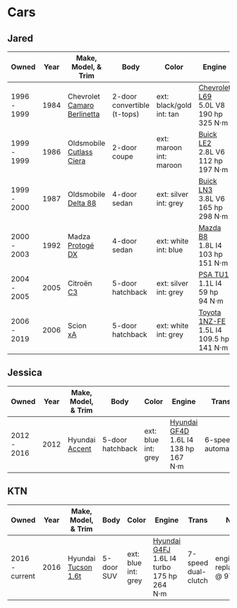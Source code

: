 # Cars

## Jared

| Owned       | Year | Make,<br>Model, & Trim                       | Body                              | Color                       | Engine                                                     | Trans             | Notes                             |
| ----------- | ---- | -------------------------------------------- | --------------------------------- | --------------------------- | ---------------------------------------------------------- | ----------------- | --------------------------------- |
| 1996 - 1999 | 1984 | Chevrolet<br>[Camaro Berlinetta][1984camaro] | 2-door<br>convertible<br>(t-tops) | ext: black/gold<br>int: tan | [Chevrolet L69][L69]<br>5.0L V8<br>190 hp<br>325 N⋅m       | 4-speed<br>auto   | Z28 engine &<br>transmission swap |
| 1999 - 1999 | 1986 | Oldsmobile<br>[Cutlass Ciera][1986cutlass]   | 2-door<br>coupe                   | ext: maroon<br>int: maroon  | [Buick LE2][LE2]<br>2.8L V6 <br>112 hp<br>197 N⋅m          | 4-speed<br>auto   | lemon<br>owned for 5 weeks        |
| 1999 - 2000 | 1987 | Oldsmobile<br>[Delta 88][1987delta]          | 4-door<br>sedan                   | ext: silver<br>int: grey    | [Buick LN3][LN3]<br>3.8L V6 <br>165 hp<br>298 N⋅m          | 4-speed<br>auto   | &nbsp;                            |
| 2000 - 2003 | 1992 | Madza<br>[Protogé DX][1992protoge]           | 4-door<br>sedan                   | ext: white<br>int: blue     | [Mazda B8][B8]<br>1.8L I4 <br>103 hp<br>151 N⋅m            | 5-speed<br>manual | start: 88k mi<br>end: 220k mi     |
| 2004 - 2005 | 2005 | Citroën<br>[C3][2005c3]                      | 5-door<br>hatchback               | ext: silver<br>int: grey    | [PSA TU1][TU1]<br>1.1L I4 <br>59 hp<br>94 N⋅m              | 5-speed<br>manual | Marti kept it<br>unsure when sold |
| 2006 - 2019 | 2006 | Scion<br>[xA][2006xa]                        | 5-door<br>hatchback               | ext: white<br>int: grey     | [Toyota 1NZ-FE][1NZ-FE]<br>1.5L I4 <br>109.5 hp<br>141 N⋅m | 5-speed<br>manual | start: 3 mi<br>end: 272k mi       |

## Jessica

| Owned       | Year | Make,<br>Model, & Trim          | Body                | Color                  | Engine                                               | Trans                | Notes                       |
| ----------- | ---- | ------------------------------- | ------------------- | ---------------------- | ---------------------------------------------------- | -------------------- | --------------------------- |
| 2012 - 2016 | 2012 | Hyundai<br>[Accent][2012accent] | 5-door<br>hatchback | ext: blue<br>int: grey | [Hyundai GF4D][G4FD]<br>1.6L I4<br>138 hp<br>167 N⋅m | 6-speed<br>automatic | engine replacement @ 98k mi |

## KTN

| Owned           | Year | Make,<br>Model, & Trim | Body          | Color                  | Engine                                                     | Trans                  | Notes                       |
| --------------- | ---- | ---------------------- | ------------- | ---------------------- | ---------------------------------------------------------- | ---------------------- | --------------------------- |
| 2016 -  current | 2016 | Hyundai<br>[Tucson 1.6t] | 5-door<br>SUV | ext: blue<br>int: grey | [Hyundai G4FJ][G4FJ]<br>1.6L I4 turbo<br>175 hp<br>264 N⋅m | 7-speed<br>dual-clutch | engine replacement @ 97k mi |

[1984camaro]: https://en.wikipedia.org/wiki/Chevrolet_Camaro_(third_generation)#1984
[1986cutlass]: https://en.wikipedia.org/wiki/Oldsmobile_Cutlass_Ciera#1982%E2%80%931988
[1987delta]: https://en.wikipedia.org/wiki/Oldsmobile_88#Ninth_generation_(1986%E2%80%931991)
[1992protoge]: https://en.wikipedia.org/wiki/Mazda_Familia#Sixth_generation_(BG;_1989%E2%80%931994)
[2005c3]: https://en.wikipedia.org/wiki/Citro%C3%ABn_C3#First_generation_(FC/FN;_2002)
[2006xa]: https://en.wikipedia.org/wiki/Scion_xA
[2012accent]: https://en.wikipedia.org/wiki/Hyundai_Accent#Fourth_generation_(RB/RC;_2010)
[L69]: https://en.wikipedia.org/wiki/Chevrolet_small-block_engine_(first-_and_second-generation)#L69
[LE2]: https://en.wikipedia.org/wiki/General_Motors_60%C2%B0_V6_engine#LE2
[LN3]: https://en.wikipedia.org/wiki/Buick_V6_engine#LN3_Naturally_Aspirated
[B8]: https://en.wikipedia.org/wiki/Mazda_B_engine#B8
[TU1]: https://en.wikipedia.org/wiki/PSA_TU_engine#TU1
[1NZ-FE]: https://en.wikipedia.org/wiki/Toyota_NZ_engine#1NZ-FE
[G4FD]: https://en.wikipedia.org/wiki/Hyundai_Gamma_engine#G4FD
[G4FJ]: https://en.wikipedia.org/wiki/Hyundai_Gamma_engine#G4FJ
[Tucson 1.6t]: https://en.wikipedia.org/wiki/Hyundai_Tucson#Third_generation_(TL;_2015)
